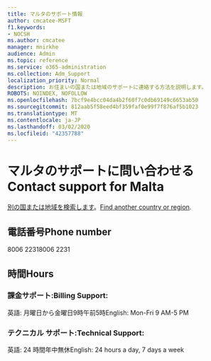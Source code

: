 ```yaml
---
title: マルタのサポート情報
author: cmcatee-MSFT
f1.keywords:
- NOCSH
ms.author: cmcatee
manager: mnirkhe
audience: Admin
ms.topic: reference
ms.service: o365-administration
ms.collection: Adm_Support
localization_priority: Normal
description: お住まいの国または地域のサポートに連絡する方法を説明します。
ROBOTS: NOINDEX, NOFOLLOW
ms.openlocfilehash: 7bcf9e4bcc04da4b2f60f7c0db69149c6653ab50
ms.sourcegitcommit: 812aab5f58eed4bf359faf0e99f7f876af5b1023
ms.translationtype: MT
ms.contentlocale: ja-JP
ms.lasthandoff: 03/02/2020
ms.locfileid: "42357788"
---
```

# <a name="contact-support-for-malta"></a><span data-ttu-id="5af05-103">マルタのサポートに問い合わせる</span><span class="sxs-lookup"><span data-stu-id="5af05-103">Contact support for Malta</span></span>

<span data-ttu-id="5af05-104">[別の国または地域を検索します](../contact-support-for-business-products.md)。</span><span class="sxs-lookup"><span data-stu-id="5af05-104">[Find another country or region](../contact-support-for-business-products.md).</span></span>

## <a name="phone-number"></a><span data-ttu-id="5af05-105">電話番号</span><span class="sxs-lookup"><span data-stu-id="5af05-105">Phone number</span></span>
<span data-ttu-id="5af05-106">8006 2231</span><span class="sxs-lookup"><span data-stu-id="5af05-106">8006 2231</span></span>

## <a name="hours"></a><span data-ttu-id="5af05-107">時間</span><span class="sxs-lookup"><span data-stu-id="5af05-107">Hours</span></span>
### <a name="billing-support"></a><span data-ttu-id="5af05-108">課金サポート:</span><span class="sxs-lookup"><span data-stu-id="5af05-108">Billing Support:</span></span>

<span data-ttu-id="5af05-109">英語: 月曜日から金曜日9時午前5時</span><span class="sxs-lookup"><span data-stu-id="5af05-109">English: Mon-Fri 9 AM-5 PM</span></span>

### <a name="technical-support"></a><span data-ttu-id="5af05-110">テクニカル サポート:</span><span class="sxs-lookup"><span data-stu-id="5af05-110">Technical Support:</span></span>

<span data-ttu-id="5af05-111">英語: 24 時間年中無休</span><span class="sxs-lookup"><span data-stu-id="5af05-111">English: 24 hours a day, 7 days a week</span></span>
